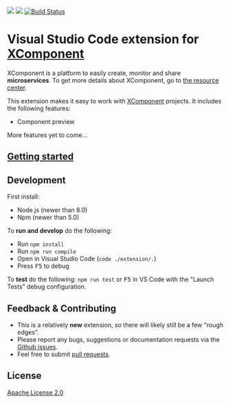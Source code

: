 [![](http://slack.xcomponent.com/badge.svg)](http://slack.xcomponent.com/)
[![](https://vsmarketplacebadge.apphb.com/version/xcomponent.xcomponent.svg)](https://marketplace.visualstudio.com/items?itemName=XComponent.xcomponent)
[![Build Status](https://travis-ci.org/xcomponent/vscode-xcomponent.svg?branch=master)](https://travis-ci.org/xcomponent/vscode-xcomponent)

# Visual Studio Code extension for [XComponent](http://www.xcomponent.com/)

XComponent is a platform to easily create, monitor and share **microservices**. To get more details about XComponent, go to [the resource center](https://github.com/xcomponent/xcomponent).

This extension makes it easy to work with [XComponent](http://www.xcomponent.com/) projects. It includes the following features:
* Component preview

More features yet to come...

## [Getting started](https://github.com/xcomponent/vscode-xcomponent/blob/master/extension/README.md)

## Development

First install:
* Node.js (newer than 8.0)
* Npm (newer than 5.0)

To **run and develop** do the following:

* Run `npm install`
* Run `npm run compile`
* Open in Visual Studio Code (`code ./extension/.`)
* Press <kbd>F5</kbd> to debug

To **test** do the following: `npm run test` or <kbd>F5</kbd> in VS Code with the "Launch Tests" debug configuration.

## Feedback & Contributing

 * This is a relatively **new** extension, _so_ there will likely still be a few "rough edges"\.
 * Please report any bugs, suggestions or documentation requests via the [Github issues](https://github.com/xcomponent/vscode-xcomponent/issues).
 * Feel free to submit [pull requests](https://github.com/xcomponent/vscode-xcomponent/pulls).
                
## License

[Apache License 2.0](https://raw.githubusercontent.com/xcomponent/vscode-xcomponent/master/LICENSE)